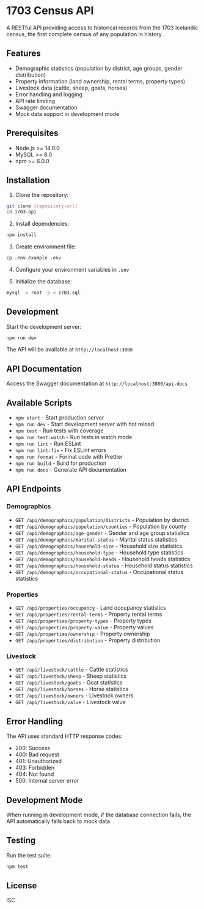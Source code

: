 # 1703 Census API

A RESTful API providing access to historical records from the 1703 Icelandic census, the first complete census of any population in history.

## Features

- Demographic statistics (population by district, age groups, gender distribution)
- Property information (land ownership, rental terms, property types)
- Livestock data (cattle, sheep, goats, horses)
- Error handling and logging
- API rate limiting
- Swagger documentation
- Mock data support in development mode

## Prerequisites

- Node.js >= 14.0.0
- MySQL >= 8.0
- npm >= 6.0.0

## Installation

1. Clone the repository:
```bash
git clone [repository-url]
cd 1703-api
```

2. Install dependencies:
```bash
npm install
```

3. Create environment file:
```bash
cp .env.example .env
```

4. Configure your environment variables in `.env`

5. Initialize the database:
```bash
mysql -u root -p < 1703.sql
```

## Development

Start the development server:
```bash
npm run dev
```

The API will be available at `http://localhost:3000`

## API Documentation

Access the Swagger documentation at `http://localhost:3000/api-docs`

## Available Scripts

- `npm start` - Start production server
- `npm run dev` - Start development server with hot reload
- `npm test` - Run tests with coverage
- `npm run test:watch` - Run tests in watch mode
- `npm run lint` - Run ESLint
- `npm run lint:fix` - Fix ESLint errors
- `npm run format` - Format code with Prettier
- `npm run build` - Build for production
- `npm run docs` - Generate API documentation

## API Endpoints

### Demographics
- `GET /api/demographics/population/districts` - Population by district
- `GET /api/demographics/population/counties` - Population by county
- `GET /api/demographics/age-gender` - Gender and age group statistics
- `GET /api/demographics/marital-status` - Marital status statistics
- `GET /api/demographics/household-size` - Household size statistics
- `GET /api/demographics/household-type` - Household type statistics
- `GET /api/demographics/household-heads` - Household heads statistics
- `GET /api/demographics/household-status` - Household status statistics
- `GET /api/demographics/occupational-status` - Occupational status statistics

### Properties
- `GET /api/properties/occupancy` - Land occupancy statistics
- `GET /api/properties/rental-terms` - Property rental terms
- `GET /api/properties/property-types` - Property types
- `GET /api/properties/property-value` - Property values
- `GET /api/properties/ownership` - Property ownership
- `GET /api/properties/distribution` - Property distribution

### Livestock
- `GET /api/livestock/cattle` - Cattle statistics
- `GET /api/livestock/sheep` - Sheep statistics
- `GET /api/livestock/goats` - Goat statistics
- `GET /api/livestock/horses` - Horse statistics
- `GET /api/livestock/owners` - Livestock owners
- `GET /api/livestock/value` - Livestock value

## Error Handling

The API uses standard HTTP response codes:
- 200: Success
- 400: Bad request
- 401: Unauthorized
- 403: Forbidden
- 404: Not found
- 500: Internal server error

## Development Mode

When running in development mode, if the database connection fails, the API automatically falls back to mock data.

## Testing

Run the test suite:
```bash
npm test
```

## License

ISC